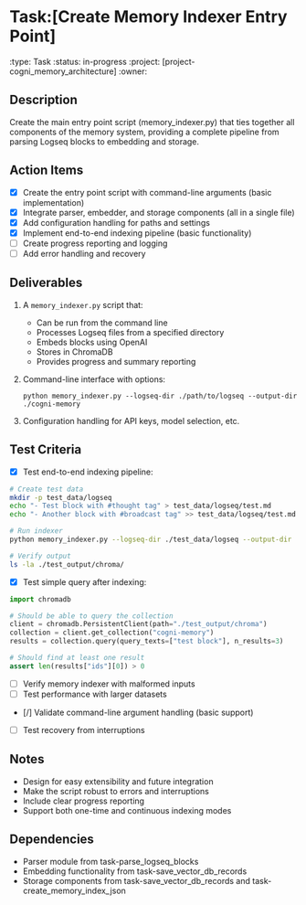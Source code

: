 # Task:[Create Memory Indexer Entry Point]
:type: Task
:status: in-progress
:project: [project-cogni_memory_architecture]
:owner: 

## Description
Create the main entry point script (memory_indexer.py) that ties together all components of the memory system, providing a complete pipeline from parsing Logseq blocks to embedding and storage.

## Action Items
- [x] Create the entry point script with command-line arguments (basic implementation)
- [x] Integrate parser, embedder, and storage components (all in a single file)
- [x] Add configuration handling for paths and settings
- [x] Implement end-to-end indexing pipeline (basic functionality)
- [ ] Create progress reporting and logging
- [ ] Add error handling and recovery

## Deliverables
1. A `memory_indexer.py` script that:
   - Can be run from the command line
   - Processes Logseq files from a specified directory
   - Embeds blocks using OpenAI
   - Stores in ChromaDB
   - Provides progress and summary reporting

2. Command-line interface with options:
   ```
   python memory_indexer.py --logseq-dir ./path/to/logseq --output-dir ./cogni-memory
   ```

3. Configuration handling for API keys, model selection, etc.

## Test Criteria
- [x] Test end-to-end indexing pipeline:
```bash
# Create test data
mkdir -p test_data/logseq
echo "- Test block with #thought tag" > test_data/logseq/test.md
echo "- Another block with #broadcast tag" >> test_data/logseq/test.md

# Run indexer
python memory_indexer.py --logseq-dir ./test_data/logseq --output-dir ./test_output

# Verify output
ls -la ./test_output/chroma/
```

- [x] Test simple query after indexing:
```python
import chromadb

# Should be able to query the collection
client = chromadb.PersistentClient(path="./test_output/chroma")
collection = client.get_collection("cogni-memory")
results = collection.query(query_texts=["test block"], n_results=3)

# Should find at least one result
assert len(results["ids"][0]) > 0
```

- [ ] Verify memory indexer with malformed inputs
- [ ] Test performance with larger datasets
- [/] Validate command-line argument handling (basic support)
- [ ] Test recovery from interruptions

## Notes
- Design for easy extensibility and future integration
- Make the script robust to errors and interruptions
- Include clear progress reporting
- Support both one-time and continuous indexing modes

## Dependencies
- Parser module from task-parse_logseq_blocks
- Embedding functionality from task-save_vector_db_records
- Storage components from task-save_vector_db_records and task-create_memory_index_json 